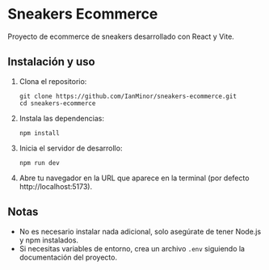 # Sneakers Ecommerce

Proyecto de ecommerce de sneakers desarrollado con React y Vite.

## Instalación y uso

1. Clona el repositorio:
   ```
   git clone https://github.com/IanMinor/sneakers-ecommerce.git
   cd sneakers-ecommerce
   ```
2. Instala las dependencias:
   ```
   npm install
   ```
3. Inicia el servidor de desarrollo:
   ```
   npm run dev
   ```
4. Abre tu navegador en la URL que aparece en la terminal (por defecto http://localhost:5173).

## Notas

- No es necesario instalar nada adicional, solo asegúrate de tener Node.js y npm instalados.
- Si necesitas variables de entorno, crea un archivo `.env` siguiendo la documentación del proyecto.
